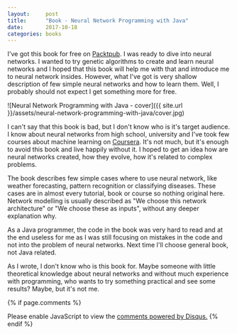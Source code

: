 ```yaml
---
layout:     post
title:      "Book - Neural Network Programming with Java"
date:       2017-10-18
categories: books
---
```


I've got this book for free on [Packtpub]. I was ready to dive into neural networks. I wanted to try genetic algorithms to create and learn neural networks and I hoped that this book will help me with that and introduce me to neural network insides. However, what I've got is very shallow description of few simple neural networks and how to learn them. Well, I probably should not expect I get something more for free.

<!--more-->

![Neural Network Programming with Java - cover]({{ site.url }}/assets/neural-network-programming-with-java/cover.jpg)

I can't say that this book is bad, but I don't know who is it's target audience. I know about neural networks from high school, university and I've took few courses about machine learning on [Coursera]. It's not much, but it's enough to avoid this book and live happily without it. I hoped to get an idea how are neural networks created, how they evolve, how it's related to complex problems.

The book describes few simple cases where to use neural network, like weather forecasting, pattern recognition or classifying diseases. These cases are in almost every tutorial, book or course so nothing original here. Network modelling is usually described as "We choose this network architecture" or "We choose these as inputs", without any deeper explanation why. 

As a Java programmer, the code in the book was very hard to read and at the end useless for me as I was still focusing on mistakes in the code and not into the problem of neural networks. Next time I'll choose general book, not Java related.

As I wrote, I don't know who is this book for. Maybe someone with little theoretical knowledge about neural networks and without much experience with programming, who wants to try something practical and see some results? Maybe, but it's not me.

[Packtpub]: https://www.packtpub.com/
[Coursera]: https://www.coursera.org/

{% if page.comments %}
<div id="disqus_thread"></div>
<script>

/**
*  RECOMMENDED CONFIGURATION VARIABLES: EDIT AND UNCOMMENT THE SECTION BELOW TO INSERT DYNAMIC VALUES FROM YOUR PLATFORM OR CMS.
*  LEARN WHY DEFINING THESE VARIABLES IS IMPORTANT: https://disqus.com/admin/universalcode/#configuration-variables*/
/*
var disqus_config = function () {
this.page.url = PAGE_URL;  // Replace PAGE_URL with your page's canonical URL variable
this.page.identifier = PAGE_IDENTIFIER; // Replace PAGE_IDENTIFIER with your page's unique identifier variable
};
*/
(function() { // DON'T EDIT BELOW THIS LINE
var d = document, s = d.createElement('script');
s.src = 'https://sparkoo-github-io.disqus.com/embed.js';
s.setAttribute('data-timestamp', +new Date());
(d.head || d.body).appendChild(s);
})();
</script>
<noscript>Please enable JavaScript to view the <a href="https://disqus.com/?ref_noscript">comments powered by Disqus.</a></noscript>
{% endif %}